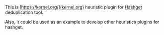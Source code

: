 This is [https://kernel.org/](kernel.org) heuristic plugin for [Hashget](https://gitlab.com/yaroslaff/hashget/) deduplication tool.

Also, it could be used as an example to develop other heuristics plugins for hashget.

